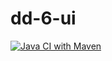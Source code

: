 # dd-6-ui
[![Java CI with Maven](https://github.com/ddalpra/dd-6-ui/actions/workflows/maven.yml/badge.svg)](https://github.com/ddalpra/dd-6-ui/actions/workflows/maven.yml)
